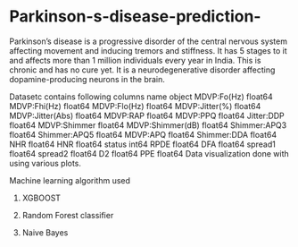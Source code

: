 # Parkinson-s-disease-prediction-

Parkinson’s disease is a progressive disorder of the central nervous system affecting movement and inducing tremors and stiffness. It has 5 stages to it and affects more than 1 million individuals every year in India. This is chronic and has no cure yet. It is a neurodegenerative disorder affecting dopamine-producing neurons in the brain.

Datasetc contains following columns 
name                 object
MDVP:Fo(Hz)         float64
MDVP:Fhi(Hz)        float64
MDVP:Flo(Hz)        float64
MDVP:Jitter(%)      float64
MDVP:Jitter(Abs)    float64
MDVP:RAP            float64
MDVP:PPQ            float64
Jitter:DDP          float64
MDVP:Shimmer        float64
MDVP:Shimmer(dB)    float64
Shimmer:APQ3        float64
Shimmer:APQ5        float64
MDVP:APQ            float64
Shimmer:DDA         float64
NHR                 float64
HNR                 float64
status                int64
RPDE                float64
DFA                 float64
spread1             float64
spread2             float64
D2                  float64
PPE                 float64
Data visualization done with using various plots.
 
Machine learning algorithm used 

1) XGBOOST 

2) Random Forest classifier 

3) Naive Bayes 
